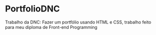 # PortfolioDNC
Trabalho da DNC: Fazer um portfólio usando HTML e CSS, trabalho feito para meu diploma de Front-end Programming 
